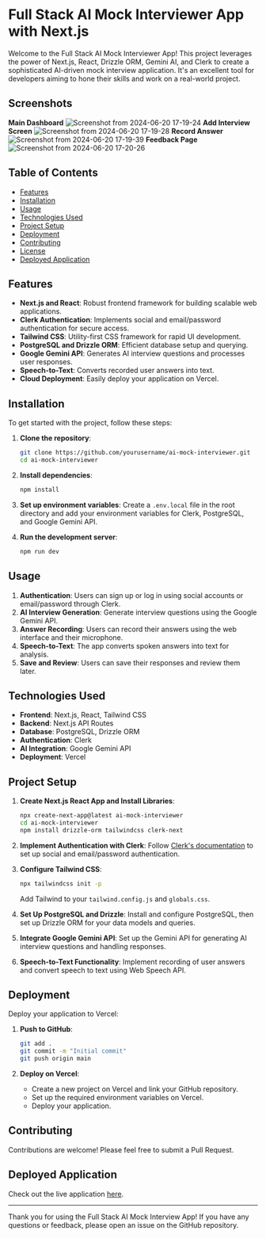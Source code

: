 # Full Stack AI Mock Interviewer App with Next.js

Welcome to the Full Stack AI Mock Interviewer App! This project leverages the power of Next.js, React, Drizzle ORM, Gemini AI, and Clerk to create a sophisticated AI-driven mock interview application. It's an excellent tool for developers aiming to hone their skills and work on a real-world project.

## Screenshots
**Main Dashboard**
![Screenshot from 2024-06-20 17-19-24](https://github.com/haseeb-ahsan/AI-mock-interviewer/assets/84566594/22c93d63-ec71-43d1-b504-bb6182f10819)
**Add Interview Screen**
![Screenshot from 2024-06-20 17-19-28](https://github.com/haseeb-ahsan/AI-mock-interviewer/assets/84566594/724b94e3-e5ca-45b6-a703-b84e4e301402)
**Record Answer**
![Screenshot from 2024-06-20 17-19-39](https://github.com/haseeb-ahsan/AI-mock-interviewer/assets/84566594/2998b33d-dbf8-472d-bf41-39732a93b35a)
**Feedback Page**
![Screenshot from 2024-06-20 17-20-26](https://github.com/haseeb-ahsan/AI-mock-interviewer/assets/84566594/7079bf35-aa87-4308-a031-cceab5686b56)


## Table of Contents

- [Features](#features)
- [Installation](#installation)
- [Usage](#usage)
- [Technologies Used](#technologies-used)
- [Project Setup](#project-setup)
- [Deployment](#deployment)
- [Contributing](#contributing)
- [License](#license)
- [Deployed Application](#deployed-application)

## Features

- **Next.js and React**: Robust frontend framework for building scalable web applications.
- **Clerk Authentication**: Implements social and email/password authentication for secure access.
- **Tailwind CSS**: Utility-first CSS framework for rapid UI development.
- **PostgreSQL and Drizzle ORM**: Efficient database setup and querying.
- **Google Gemini API**: Generates AI interview questions and processes user responses.
- **Speech-to-Text**: Converts recorded user answers into text.
- **Cloud Deployment**: Easily deploy your application on Vercel.

## Installation

To get started with the project, follow these steps:

1. **Clone the repository**:
    ```bash
    git clone https://github.com/yourusername/ai-mock-interviewer.git
    cd ai-mock-interviewer
    ```

2. **Install dependencies**:
    ```bash
    npm install
    ```

3. **Set up environment variables**:
   Create a `.env.local` file in the root directory and add your environment variables for Clerk, PostgreSQL, and Google Gemini API.

4. **Run the development server**:
    ```bash
    npm run dev
    ```

## Usage

1. **Authentication**: Users can sign up or log in using social accounts or email/password through Clerk.
2. **AI Interview Generation**: Generate interview questions using the Google Gemini API.
3. **Answer Recording**: Users can record their answers using the web interface and their microphone.
4. **Speech-to-Text**: The app converts spoken answers into text for analysis.
5. **Save and Review**: Users can save their responses and review them later.

## Technologies Used

- **Frontend**: Next.js, React, Tailwind CSS
- **Backend**: Next.js API Routes
- **Database**: PostgreSQL, Drizzle ORM
- **Authentication**: Clerk
- **AI Integration**: Google Gemini API
- **Deployment**: Vercel

## Project Setup

1. **Create Next.js React App and Install Libraries**:
    ```bash
    npx create-next-app@latest ai-mock-interviewer
    cd ai-mock-interviewer
    npm install drizzle-orm tailwindcss clerk-next
    ```

2. **Implement Authentication with Clerk**:
   Follow [Clerk's documentation](https://clerk.dev/docs/nextjs/get-started-with-nextjs) to set up social and email/password authentication.

3. **Configure Tailwind CSS**:
    ```bash
    npx tailwindcss init -p
    ```

   Add Tailwind to your `tailwind.config.js` and `globals.css`.

4. **Set Up PostgreSQL and Drizzle**:
   Install and configure PostgreSQL, then set up Drizzle ORM for your data models and queries.

5. **Integrate Google Gemini API**:
   Set up the Gemini API for generating AI interview questions and handling responses.

6. **Speech-to-Text Functionality**:
   Implement recording of user answers and convert speech to text using Web Speech API.

## Deployment

Deploy your application to Vercel:

1. **Push to GitHub**:
    ```bash
    git add .
    git commit -m "Initial commit"
    git push origin main
    ```

2. **Deploy on Vercel**:
   - Create a new project on Vercel and link your GitHub repository.
   - Set up the required environment variables on Vercel.
   - Deploy your application.

## Contributing

Contributions are welcome! Please feel free to submit a Pull Request.

## Deployed Application

Check out the live application [here](https://ai-mock-interviewer-mntzw67eq-haseeb-ahsans-projects.vercel.app/dashboard).

---

Thank you for using the Full Stack AI Mock Interview App! If you have any questions or feedback, please open an issue on the GitHub repository.
